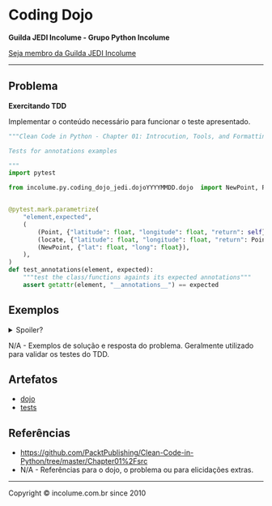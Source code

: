 # Coding Dojo
**Guilda JEDI Incolume - Grupo Python Incolume**

[Seja membro da Guilda JEDI Incolume](https://discord.gg/eBNamXVtBW)

---

## Problema

**Exercitando TDD**

Implementar o conteúdo necessário para funcionar o teste apresentado.


```python
"""Clean Code in Python - Chapter 01: Introcution, Tools, and Formatting

Tests for annotations examples

"""
import pytest

from incolume.py.coding_dojo_jedi.dojoYYYYMMDD.dojo  import NewPoint, Point, locate


@pytest.mark.parametrize(
    "element,expected",
    (
        (Point, {"latitude": float, "longitude": float, "return": self}),
        (locate, {"latitude": float, "longitude": float, "return": Point}),
        (NewPoint, {"lat": float, "long": float}),
    ),
)
def test_annotations(element, expected):
    """test the class/functions againts its expected annotations"""
    assert getattr(element, "__annotations__") == expected

```

## Exemplos

<details>
  <summary>Spoiler?</summary>
   Considerar em caso de fatoração:

    > modo pythônico
    > sem condicionais
    > estruturas performáticas
    > redução de complexidade ciclomática
    > análise assintótica de algoritmos (big O)

</details>


N/A - Exemplos de solução e resposta do problema. Geralmente utilizado para validar os testes do TDD.
## Artefatos

- [dojo](./dojo.py)
- [tests](./test_20231030.py)

## Referências

- https://github.com/PacktPublishing/Clean-Code-in-Python/tree/master/Chapter01%2Fsrc
- N/A - Referências para o dojo, o problema ou para elicidações extras.

---

Copyright © incolume.com.br since 2010
